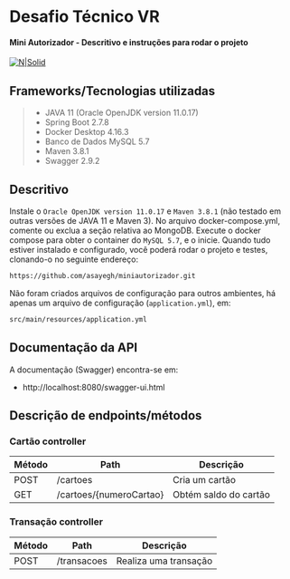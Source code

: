 # Desafio Técnico VR
#### Mini Autorizador - Descritivo e instruções para rodar o projeto

[![N|Solid](https://www.vr.com.br/lumis-theme/br/com/vr/portal/theme/vr-portal/img/svg/logo-vr.svg)](https://www.vr.com.br/)

## Frameworks/Tecnologias utilizadas
> - JAVA 11 (Oracle OpenJDK version 11.0.17)
> - Spring Boot 2.7.8
> - Docker Desktop 4.16.3
> - Banco de Dados MySQL 5.7
> - Maven 3.8.1
> - Swagger 2.9.2

## Descritivo
Instale o `Oracle OpenJDK version 11.0.17` e `Maven 3.8.1` (não testado em outras versões de JAVA 11 e Maven 3). No arquivo docker-compose.yml, comente ou exclua a seção relativa ao MongoDB. Execute o docker compose para obter o container do `MySQL 5.7`, e o inicie. Quando tudo estiver instalado e configurado, você poderá rodar o projeto e testes, clonando-o no seguinte endereço:

```sh
https://github.com/asayegh/miniautorizador.git
```
 
 Não foram criados arquivos de configuração para outros ambientes, há apenas um arquivo de configuração (`application.yml`), em:

```sh
src/main/resources/application.yml
```

## Documentação da API
A documentação (Swagger) encontra-se em:
- http://localhost:8080/swagger-ui.html

## Descrição de endpoints/métodos

### Cartão controller
|Método          |Path                           |Descrição                    |
|----------------|-------------------------------|-----------------------------|
|POST            |/cartoes                       |Cria um cartão               |
|GET             |/cartoes/{numeroCartao}        |Obtém saldo do cartão        |

### Transação controller
|Método          |Path                           |Descrição                    |
|----------------|-------------------------------|-----------------------------|
|POST            |/transacoes                    |Realiza uma transação         |
